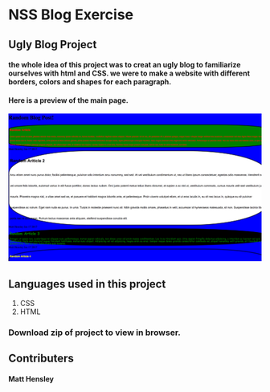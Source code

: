# NSS Blog Exercise

## Ugly Blog Project
#### the whole idea of this project was to creat an ugly blog to familiarize ourselves with html and CSS. we were to make a website with different borders, colors and shapes for each paragraph. 

#### Here is a preview of the main page.

![Big Screengrab](https://raw.githubusercontent.com/Matthensley777/blog/master/screenshot.png)

## Languages used in this project
1. CSS
1. HTML

### Download zip of project to view in browser. 

## Contributers
#### Matt Hensley